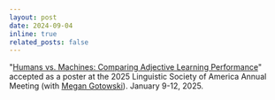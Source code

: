```yaml
---
layout: post
date: 2024-09-04
inline: true
related_posts: false
---
```


"[Humans vs. Machines: Comparing Adjective Learning Performance](../assets/pdf/Gotowski-Davis-LSA-2025.pdf)" accepted as a
poster at the 2025 Linguistic Society of America Annual Meeting (with [Megan Gotowski](https://megangotowski.wixsite.com/linguistics)). January 9-12, 2025. 
